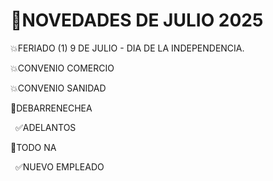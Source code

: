 # 📌NOVEDADES DE JULIO 2025



💥FERIADO (1) 9 DE JULIO - DIA DE LA INDEPENDENCIA.



💥CONVENIO COMERCIO

💥CONVENIO SANIDAD





📍DEBARRENECHEA	

&nbsp;	✅ADELANTOS



📍TODO NA 

&nbsp;	✅NUEVO EMPLEADO





